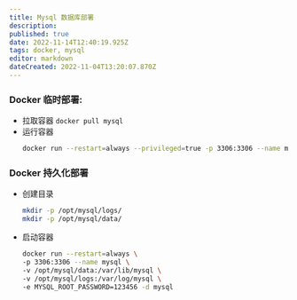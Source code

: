 ```yaml
---
title: Mysql 数据库部署
description: 
published: true
date: 2022-11-14T12:40:19.925Z
tags: docker, mysql
editor: markdown
dateCreated: 2022-11-04T13:20:07.870Z
---
```


### Docker 临时部署: 
* 拉取容器 `docker pull mysql`
* 运行容器
    ```bash
    docker run --restart=always --privileged=true -p 3306:3306 --name mysql -e MYSQL_ROOT_PASSWORD=123456 -d mysql
    ```

### Docker 持久化部署
* 创建目录
    ```bash
    mkdir -p /opt/mysql/logs/
    mkdir -p /opt/mysql/data/
    ```

* 启动容器
    ```bash
    docker run --restart=always \
    -p 3306:3306 --name mysql \
    -v /opt/mysql/data:/var/lib/mysql \
    -v /opt/mysql/logs:/var/log/mysql \
    -e MYSQL_ROOT_PASSWORD=123456 -d mysql
    ```
